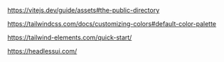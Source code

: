 https://vitejs.dev/guide/assets#the-public-directory

https://tailwindcss.com/docs/customizing-colors#default-color-palette

https://tailwind-elements.com/quick-start/

https://headlessui.com/